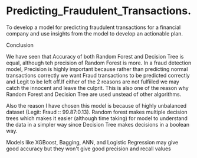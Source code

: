 # Predicting_Fraudulent_Transactions.
To develop a model for predicting fraudulent transactions for a financial company and use insights from the model to develop an actionable plan.

Conclusion

We have seen that Accuracy of both Random Forest and Decision Tree is equal, although teh precision of Random Forest is more. In a fraud detection model, Precision is highly important because rather than predicting normal transactions correctly we want Fraud transactions to be predicted correctly and Legit to be left off.If either of the 2 reasons are not fulfiiled we may catch the innocent and leave the culprit. This is also one of the reason why Random Forest and Decision Tree are used unstead of other algorithms.

Also the reason I have chosen this model is because of highly unbalanced dataset (Legit: Fraud :: 99.87:0.13). Random forest makes multiple decision trees which makes it easier (although time taking) for model to understand the data in a simpler way since Decision Tree makes decisions in a boolean way.

Models like XGBoost, Bagging, ANN, and Logistic Regression may give good accuracy but they won't give good precision and recall values
